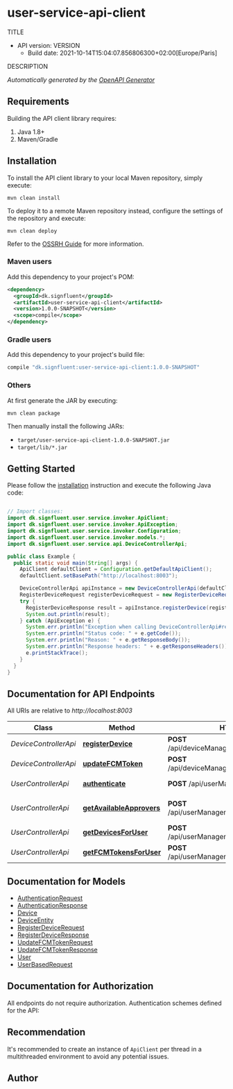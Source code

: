 # user-service-api-client

TITLE
- API version: VERSION
  - Build date: 2021-10-14T15:04:07.856806300+02:00[Europe/Paris]

DESCRIPTION


*Automatically generated by the [OpenAPI Generator](https://openapi-generator.tech)*


## Requirements

Building the API client library requires:
1. Java 1.8+
2. Maven/Gradle

## Installation

To install the API client library to your local Maven repository, simply execute:

```shell
mvn clean install
```

To deploy it to a remote Maven repository instead, configure the settings of the repository and execute:

```shell
mvn clean deploy
```

Refer to the [OSSRH Guide](http://central.sonatype.org/pages/ossrh-guide.html) for more information.

### Maven users

Add this dependency to your project's POM:

```xml
<dependency>
  <groupId>dk.signfluent</groupId>
  <artifactId>user-service-api-client</artifactId>
  <version>1.0.0-SNAPSHOT</version>
  <scope>compile</scope>
</dependency>
```

### Gradle users

Add this dependency to your project's build file:

```groovy
compile "dk.signfluent:user-service-api-client:1.0.0-SNAPSHOT"
```

### Others

At first generate the JAR by executing:

```shell
mvn clean package
```

Then manually install the following JARs:

* `target/user-service-api-client-1.0.0-SNAPSHOT.jar`
* `target/lib/*.jar`

## Getting Started

Please follow the [installation](#installation) instruction and execute the following Java code:

```java

// Import classes:
import dk.signfluent.user.service.invoker.ApiClient;
import dk.signfluent.user.service.invoker.ApiException;
import dk.signfluent.user.service.invoker.Configuration;
import dk.signfluent.user.service.invoker.models.*;
import dk.signfluent.user.service.api.DeviceControllerApi;

public class Example {
  public static void main(String[] args) {
    ApiClient defaultClient = Configuration.getDefaultApiClient();
    defaultClient.setBasePath("http://localhost:8003");

    DeviceControllerApi apiInstance = new DeviceControllerApi(defaultClient);
    RegisterDeviceRequest registerDeviceRequest = new RegisterDeviceRequest(); // RegisterDeviceRequest | registerDeviceRequest
    try {
      RegisterDeviceResponse result = apiInstance.registerDevice(registerDeviceRequest);
      System.out.println(result);
    } catch (ApiException e) {
      System.err.println("Exception when calling DeviceControllerApi#registerDevice");
      System.err.println("Status code: " + e.getCode());
      System.err.println("Reason: " + e.getResponseBody());
      System.err.println("Response headers: " + e.getResponseHeaders());
      e.printStackTrace();
    }
  }
}

```

## Documentation for API Endpoints

All URIs are relative to *http://localhost:8003*

Class | Method | HTTP request | Description
------------ | ------------- | ------------- | -------------
*DeviceControllerApi* | [**registerDevice**](docs/DeviceControllerApi.md#registerDevice) | **POST** /api/deviceManagement/registerDevice | Register Device
*DeviceControllerApi* | [**updateFCMToken**](docs/DeviceControllerApi.md#updateFCMToken) | **POST** /api/deviceManagement/updateFCMToken | Update FCM Token
*UserControllerApi* | [**authenticate**](docs/UserControllerApi.md#authenticate) | **POST** /api/userManagement/authenticate | Authenticate User
*UserControllerApi* | [**getAvailableApprovers**](docs/UserControllerApi.md#getAvailableApprovers) | **POST** /api/userManagement/getAvailableApprovers | Get Available Approvers
*UserControllerApi* | [**getDevicesForUser**](docs/UserControllerApi.md#getDevicesForUser) | **POST** /api/userManagement/getDevicesForUser | Get Devices For User
*UserControllerApi* | [**getFCMTokensForUser**](docs/UserControllerApi.md#getFCMTokensForUser) | **POST** /api/userManagement/getFCMTokensForUser | Update FCM Token


## Documentation for Models

 - [AuthenticationRequest](docs/AuthenticationRequest.md)
 - [AuthenticationResponse](docs/AuthenticationResponse.md)
 - [Device](docs/Device.md)
 - [DeviceEntity](docs/DeviceEntity.md)
 - [RegisterDeviceRequest](docs/RegisterDeviceRequest.md)
 - [RegisterDeviceResponse](docs/RegisterDeviceResponse.md)
 - [UpdateFCMTokenRequest](docs/UpdateFCMTokenRequest.md)
 - [UpdateFCMTokenResponse](docs/UpdateFCMTokenResponse.md)
 - [User](docs/User.md)
 - [UserBasedRequest](docs/UserBasedRequest.md)


## Documentation for Authorization

All endpoints do not require authorization.
Authentication schemes defined for the API:

## Recommendation

It's recommended to create an instance of `ApiClient` per thread in a multithreaded environment to avoid any potential issues.

## Author



